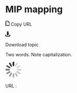 # MIP mapping

![Copy URL](media/mip-mapping/Copy.png)
Copy URL

![Download](media/mip-mapping/Download.png)

Download topic

Two words. Note capitalization.

![In progress](media/mip-mapping/activity-large.gif)

URL :
